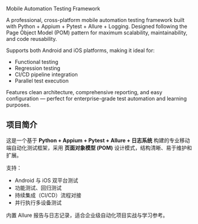 Mobile Automation Testing Framework

A professional, cross-platform mobile automation testing framework built with Python + Appium + Pytest + Allure + Logging. Designed following the Page Object Model (POM) pattern for maximum scalability, maintainability, and code reusability.

Supports both Android and iOS platforms, making it ideal for:
- Functional testing
- Regression testing
- CI/CD pipeline integration
- Parallel test execution

Features clean architecture, comprehensive reporting, and easy configuration — perfect for enterprise-grade test automation and learning purposes.


## 项目简介

这是一个基于 **Python + Appium + Pytest + Allure + 日志系统** 构建的专业移动端自动化测试框架，采用 **页面对象模型 (POM)** 设计模式，结构清晰、易于维护和扩展。

支持：
- Android 与 iOS 双平台测试
- 功能测试、回归测试
- 持续集成（CI/CD）流程对接
- 并行执行多设备测试

内置 Allure 报告与日志记录，适合企业级自动化项目实战与学习参考。
